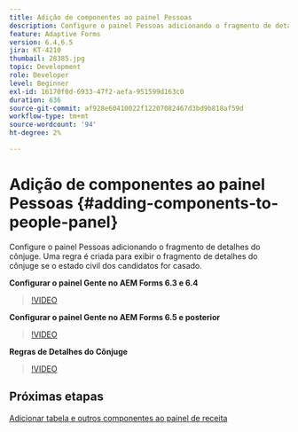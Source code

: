 ```yaml
---
title: Adição de componentes ao painel Pessoas
description: Configure o painel Pessoas adicionando o fragmento de detalhes do cônjuge. Uma regra é criada para exibir o fragmento de detalhes do cônjuge se o estado civil dos candidatos for casado.
feature: Adaptive Forms
version: 6.4,6.5
jira: KT-4210
thumbail: 28385.jpg
topic: Development
role: Developer
level: Beginner
exl-id: 16170f0d-6933-47f2-aefa-951599d163c0
duration: 636
source-git-commit: af928e60410022f12207082467d3bd9b818af59d
workflow-type: tm+mt
source-wordcount: '94'
ht-degree: 2%

---
```


# Adição de componentes ao painel Pessoas {#adding-components-to-people-panel}

Configure o painel Pessoas adicionando o fragmento de detalhes do cônjuge. Uma regra é criada para exibir o fragmento de detalhes do cônjuge se o estado civil dos candidatos for casado.

**Configurar o painel Gente no AEM Forms 6.3 e 6.4**

>[!VIDEO](https://video.tv.adobe.com/v/22193?quality=12&learn=on)

**Configurar o painel Gente no AEM Forms 6.5 e posterior**

>[!VIDEO](https://video.tv.adobe.com/v/28385?quality=12&learn=on)

**Regras de Detalhes do Cônjuge**

>[!VIDEO](https://video.tv.adobe.com/v/22195?quality=12&learn=on)

## Próximas etapas

[Adicionar tabela e outros componentes ao painel de receita](./adding-table-to-income-panel.md)
